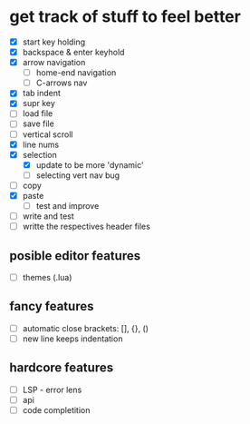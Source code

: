 # get track of stuff to feel better

- [x] start key holding
- [x] backspace & enter keyhold
- [x] arrow navigation
    - [ ] home-end navigation
    - [ ] C-arrows nav
- [x] tab indent
- [x] supr key
- [ ] load file
- [ ] save file
- [ ] vertical scroll
- [x] line nums
- [x] selection
    - [x] update to be more 'dynamic'
    - [ ] selecting vert nav bug
- [ ] copy 
- [x] paste
    - [ ] test and improve
- [ ] write and test
- [ ] writte the respectives header files

## posible editor features

- [ ] themes (.lua)

## fancy features

- [ ] automatic close brackets: [], {}, ()
- [ ] new line keeps indentation

## hardcore features

- [ ] LSP - error lens
- [ ] api 
- [ ] code completition
